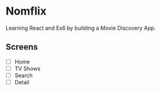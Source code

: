 # Nomflix

Learning React and Es6 by building a Movie Discovery App.

## Screens

- [ ] Home
- [ ] TV Shows
- [ ] Search
- [ ] Detail
